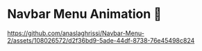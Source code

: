# Navbar Menu Animation 🤩 

https://github.com/anaslaghrissi/Navbar-Menu-2/assets/108026572/d2f36bd9-5ade-44df-8738-76e45498c824
